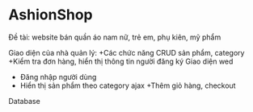 # AshionShop
Đề tài: website bán quần áo nam nữ, trẻ em, phụ kiên, mỹ phẩm

Giao diện của nhà quản lý: 
+Các chức năng CRUD sản phẩm, category
+Kiểm tra đơn hàng, hiển thị thông tin người đăng ký
Giao diện wed
+ Đăng nhập người dùng
+ Hiển thị sản phẩm theo category ajax
+Thêm giỏ hàng, checkout

Database



